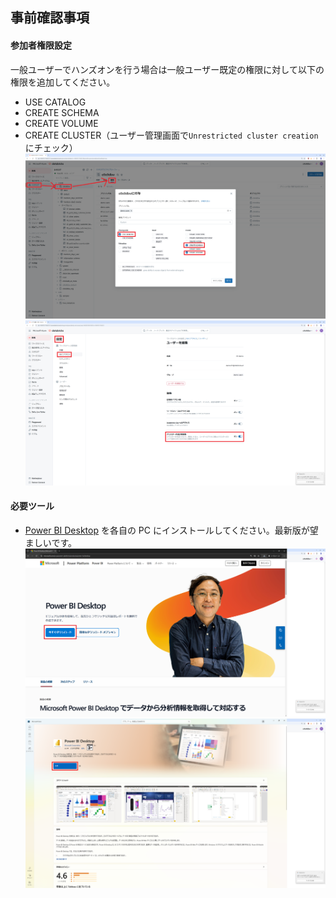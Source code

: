 ## 事前確認事項

#### 参加者権限設定
一般ユーザーでハンズオンを行う場合は一般ユーザー既定の権限に対して以下の権限を追加してください。
- USE CATALOG 
- CREATE SCHEMA
- CREATE VOLUME
- CREATE CLUSTER（ユーザー管理画面で`Unrestricted cluster creation`にチェック）
</br><img src="images/readme.1.png" width="600"/>
</br><img src="images/readme.3.png" width="600"/>

#### 必要ツール
- [Power BI Desktop](https://www.microsoft.com/ja-jp/power-platform/products/power-bi/desktop) を各自の PC にインストールしてください。最新版が望ましいです。
</br><img src="images/readme.4.png" width="600"/>
</br><img src="images/readme.5.png" width="600"/>